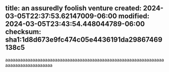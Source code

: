 title: an assuredly foolish venture
created: 2024-03-05T22:37:53.62147009-06:00
modified: 2024-03-05T23:43:54.448044789-06:00
checksum: sha1:1d8d673e9fc474c05e4436191da29867469138c5
---
aaaaaaaaaaaaaaaaaaaaaaaaaaaaaaaaaaaaaaaaaaaaaaaaaaaaaaaaaaaaaaaaaaaaaaaaaaaaaaaaaaa
